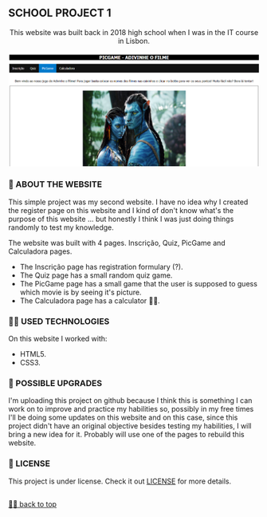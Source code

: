 ## SCHOOL PROJECT 1

<p align="center"> This website was built back in 2018 high school when I was in the IT course in Lisbon. <p>

![Final Result](imgs/website.png) <br>

### 📑 ABOUT THE WEBSITE
This simple project was my second website. I have no idea why I created the register page on this website and I kind of don't know what's the purpose of this website ... but honestly I think I was just doing things randomly to test my knowledge.<br>

The website was built with 4 pages. Inscrição, Quiz, PicGame and Calculadora pages. <br>
- The Inscrição page has registration formulary (?). <br>
- The Quiz page has a small random quiz game. <br>
- The PicGame page has a small game that the user is supposed to guess which movie is by seeing it's picture.
- The Calculadora page has a calculator 🤷‍♀️.

### 👩‍💻 USED TECHNOLOGIES
On this website I worked with: <br>
- HTML5.
- CSS3.

### 📌 POSSIBLE UPGRADES
I'm uploading this project on github because I think this is something I can work on to improve and practice my habilities so, possibly in my free times I'll be doing some updates on this website and on this case, since this project didn't have an original objective besides testing my habilities, I will bring a new idea for it. Probably will use one of the pages to rebuild this website.

### 🔏 LICENSE

This project is under license. Check it out [LICENSE](LICENSE) for more details.<br>

##

[☝🏽 back to top](#schoolproject1)
